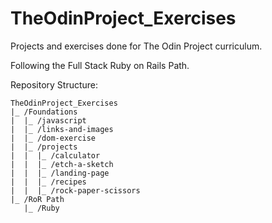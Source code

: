 # TheOdinProject_Exercises

Projects and exercises done for The Odin Project curriculum.

Following the Full Stack Ruby on Rails Path.

Repository Structure:
```
TheOdinProject_Exercises
|_ /Foundations
|  |_ /javascript
|  |_ /links-and-images
|  |_ /dom-exercise
|  |_ /projects
|  |  |_ /calculator
|  |  |_ /etch-a-sketch
|  |  |_ /landing-page
|  |  |_ /recipes
|  |  |_ /rock-paper-scissors
|_ /RoR Path
   |_ /Ruby
```
